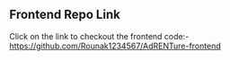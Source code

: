 ## Frontend Repo Link
Click on the link to checkout the frontend code:- https://github.com/Rounak1234567/AdRENTure-frontend
